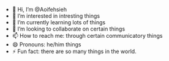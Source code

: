 - 👋 Hi, I’m @Aoifehsieh
- 👀 I’m interested in intresting things 
- 🌱 I’m currently learning lots of things
- 💞️ I’m looking to collaborate on certain things
- 📫 How to reach me: through certain communicatory things 
- 😄 Pronouns: he/him things
- ⚡ Fun fact: there are so many things in the world.

<!---
Aoifehsieh/Aoifehsieh is a ✨ special ✨ repository because its `README.md` (this file) appears on your GitHub profile.
You can click the Preview link to take a look at your changes.
--->
